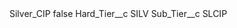 <?xml version="1.0" encoding="UTF-8"?>
<CustomMetadata xmlns="http://soap.sforce.com/2006/04/metadata" xmlns:xsi="http://www.w3.org/2001/XMLSchema-instance" xmlns:xsd="http://www.w3.org/2001/XMLSchema">
    <label>Silver_CIP</label>
    <protected>false</protected>
    <values>
        <field>Hard_Tier__c</field>
        <value xsi:type="xsd:string">SILV</value>
    </values>
    <values>
        <field>Sub_Tier__c</field>
        <value xsi:type="xsd:string">SLCIP</value>
    </values>
</CustomMetadata>
